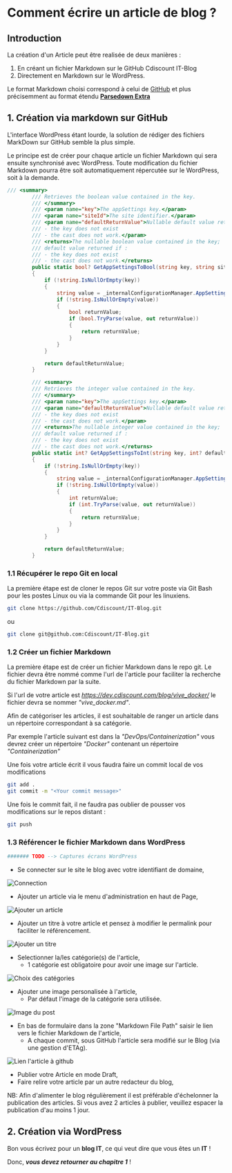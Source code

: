 # Comment écrire un article de blog ?

## Introduction

La création d'un Article peut être realisée de deux manières :

 1. En créant un fichier Markdown sur le GitHub Cdiscount IT-Blog
 2. Directement en Markdown sur le WordPress.

Le format Markdown choisi correspond à celui de [GitHub](https://guides.github.com/pdfs/markdown-cheatsheet-online.pdf) et plus précisemment au format étendu [**Parsedown Extra**](https://michelf.ca/projects/php-markdown/extra/)

## 1. Création via markdown sur GitHub

L'interface WordPress étant lourde, la solution de rédiger des fichiers MarkDown sur GitHub semble la plus simple.

Le principe est de créer pour chaque article un fichier Markdown qui sera ensuite synchronisé avec WordPress. Toute modification du fichier Markdown pourra être soit automatiquement répercutée sur le WordPress, soit à la demande.

```csharp
/// <summary>
        /// Retrieves the boolean value contained in the key.
        /// </summary>
        /// <param name="key">The appSettings key.</param>
        /// <param name="siteId">The site identifier.</param>
        /// <param name="defaultReturnValue">Nullable default value returned if :
        /// - the key does not exist
        /// - the cast does not work.</param>
        /// <returns>The nullable boolean value contained in the key;
        /// default value returned if :
        /// - the key does not exist
        /// - the cast does not work.</returns>
        public static bool? GetAppSettingsToBool(string key, string siteId, bool? defaultReturnValue)
        {
            if (!string.IsNullOrEmpty(key))
            {
                string value = _internalConfigurationManager.AppSettings[key, siteId];
                if (!string.IsNullOrEmpty(value))
                {
                    bool returnValue;
                    if (bool.TryParse(value, out returnValue))
                    {
                        return returnValue;
                    }
                }
            }

            return defaultReturnValue;
        }

        /// <summary>
        /// Retrieves the integer value contained in the key.
        /// </summary>
        /// <param name="key">The appSettings key.</param>
        /// <param name="defaultReturnValue">Nullable default value returned if :
        /// - the key does not exist
        /// - the cast does not work.</param>
        /// <returns>The nullable integer value contained in the key;
        /// default value returned if :
        /// - the key does not exist
        /// - the cast does not work.</returns>
        public static int? GetAppSettingsToInt(string key, int? defaultReturnValue)
        {
            if (!string.IsNullOrEmpty(key))
            {
                string value = _internalConfigurationManager.AppSettings[key];
                if (!string.IsNullOrEmpty(value))
                {
                    int returnValue;
                    if (int.TryParse(value, out returnValue))
                    {
                        return returnValue;
                    }
                }
            }

            return defaultReturnValue;
        }
```

### 1.1 Récupérer le repo Git en local

La première étape est de cloner le repos Git sur votre poste via Git Bash pour les postes Linux ou via la commande Git pour les linuxiens.

```bash
git clone https://github.com/Cdiscount/IT-Blog.git
```

ou

```bash
git clone git@github.com:Cdiscount/IT-Blog.git
```

### 1.2 Créer un fichier Markdown

La première étape est de créer un fichier Markdown dans le repo git. Le fichier devra être nommé comme l'url de l'article pour faciliter la recherche du fichier Markdown par la suite.

Si l'url de votre article est *https://dev.cdiscount.com/blog/vive_docker/* le fichier devra se nommer *"vive_docker.md"*.

Afin de catégoriser les articles, il est souhaitable de ranger un article dans un répertoire correspondant à sa catégorie.

Par exemple l'article suivant est dans la *"DevOps/Containerization"* vous devrez créer un répertoire *"Docker"* contenant un répertoire *"Containerization"*

Une fois votre article écrit il vous faudra faire un commit local de vos modifications

```bash
git add .
git commit -m "<Your commit message>"
```

Une fois le commit fait, il ne faudra pas oublier de pousser vos modifications sur le repos distant :

```bash
git push
```

### 1.3 Référencer le fichier Markdown dans WordPress

``` Bash
####### TODO --> Captures écrans WordPress
```

* Se connecter sur le site le blog avec votre identifiant de domaine,

![Connection](https://github.com/Cdiscount/IT-Blog/raw/wp-archive/images/readme/connect.png)

* Ajouter un article via le menu d'administration en haut de Page,

![Ajouter un article](https://github.com/Cdiscount/IT-Blog/raw/wp-archive/images/readme/addnew.png)

* Ajouter un titre à votre article et pensez à modifier le permalink pour faciliter le référencement.

![Ajouter un titre](https://github.com/Cdiscount/IT-Blog/raw/wp-archive/images/readme/title.png)

* Selectionner la/les catégorie(s) de l'article,
   * 1 catégorie est obligatoire pour avoir une image sur l'article.

![Choix des catégories](https://github.com/Cdiscount/IT-Blog/raw/wp-archive/images/readme/cat.png)

* Ajouter une image personalisée à l'article,
  * Par défaut l'image de la catégorie sera utilisée.

![Image du post](https://github.com/Cdiscount/IT-Blog/raw/wp-archive/images/readme/selectimage.png)

* En bas de formulaire dans la zone "Markdown File Path" saisir le lien vers le fichier Markdown de l'article,
  * A chaque commit, sous GitHub l'article sera modifié sur le Blog (via une gestion d'ETAg).

![Lien l'article à github](https://github.com/Cdiscount/IT-Blog/raw/wp-archive/images/readme/markdown_file_path.png)

* Publier votre Article en mode Draft,
* Faire relire votre article par un autre redacteur du blog,

NB: Afin d'alimenter le blog régulièrement il est préférable d'échelonner la publication des articles. Si vous avez 2 articles à publier, veuillez espacer la publication d'au moins 1 jour.

## 2. Création via WordPress

Bon vous écrivez pour un __blog IT__, ce qui veut dire que vous êtes un __IT__ !

Donc, **_vous devez retourner au chapitre 1_** !
